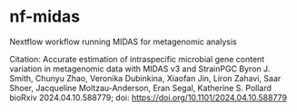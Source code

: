 # nf-midas
Nextflow workflow running MIDAS for metagenomic analysis


Citation: 
Accurate estimation of intraspecific microbial gene content variation in metagenomic data with MIDAS v3 and StrainPGC
Byron J. Smith, Chunyu Zhao, Veronika Dubinkina, Xiaofan Jin, Liron Zahavi, Saar Shoer, Jacqueline Moltzau-Anderson, Eran Segal, Katherine S. Pollard
bioRxiv 2024.04.10.588779; doi: https://doi.org/10.1101/2024.04.10.588779
